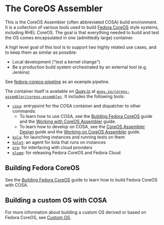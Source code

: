 # The CoreOS Assembler


This is the CoreOS Assembler (often abbreviated COSA) build environment. It is
a collection of various tools used to build [Fedora CoreOS][fcos] style
systems, including RHEL CoreOS. The goal is that everything needed to build and
test the OS comes encapsulated in one (admittedly large) container.

A high level goal of this tool is to support two highly related use cases, and
to keep them as similar as possible:

- Local development ("test a kernel change")
- Be a production build system orchestrated by an external tool (e.g. Jenkins)

See [fedora-coreos-pipeline][pipeline] as an example pipeline.

The container itself is available on [Quay.io](https://quay.io) at
[`quay.io/coreos-assembler/coreos-assembler`][quay-cosa]. It includes the
following tools:

- [`cosa`](docs/cosa.md): entrypoint for the COSA container and dispatcher to other
  commands:
  - To learn how to use COSA, see the
    [Building Fedora CoreOS](docs/building-fcos.md) guide and the
    [Working with CoreOS Assembler](docs/working.md) guide.
  - To learn how to develop on COSA, see the
    [CoreOS Assembler Design](docs/design.md) guide and the
    [Working on CoreOS Assembler](docs/devel.md) guide.
- [`kola`](docs/kola.md): for launching instances and running tests on them
- [`kolet`](docs/kola.md#kolet): an agent for kola that runs on instances
- [`ore`](docs/mantle/ore.md): for interfacing with cloud providers
- [`plume`](docs/mantle/plume.md): for releasing Fedora CoreOS and Fedora Cloud

## Building Fedora CoreOS

See the [Building Fedora CoreOS](docs/building-fcos.md) guide to learn how to
build Fedora CoreOS with COSA.

## Building a custom OS with COSA

For more information about building a custom OS derived or based on Fedora
CoreOS, see [Custom OS](docs/custom.md).

[fcos]: https://coreos.fedoraproject.org
[pipeline]: https://github.com/coreos/fedora-coreos-pipeline
[quay-cosa]: https://quay.io/repository/coreos-assembler/coreos-assembler
